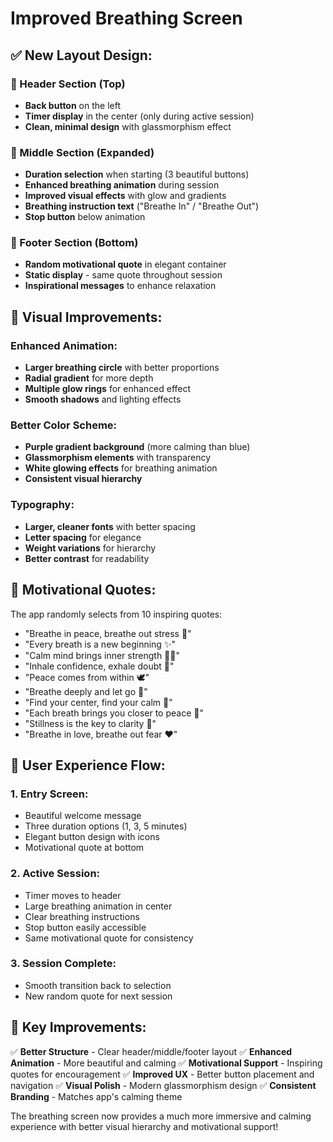 # Improved Breathing Screen

## ✅ **New Layout Design:**

### **📱 Header Section (Top)**
- **Back button** on the left
- **Timer display** in the center (only during active session)
- **Clean, minimal design** with glassmorphism effect

### **🧘 Middle Section (Expanded)**
- **Duration selection** when starting (3 beautiful buttons)
- **Enhanced breathing animation** during session
- **Improved visual effects** with glow and gradients
- **Breathing instruction text** ("Breathe In" / "Breathe Out")
- **Stop button** below animation

### **💬 Footer Section (Bottom)**
- **Random motivational quote** in elegant container
- **Static display** - same quote throughout session
- **Inspirational messages** to enhance relaxation

## 🎨 **Visual Improvements:**

### **Enhanced Animation:**
- **Larger breathing circle** with better proportions
- **Radial gradient** for more depth
- **Multiple glow rings** for enhanced effect
- **Smooth shadows** and lighting effects

### **Better Color Scheme:**
- **Purple gradient background** (more calming than blue)
- **Glassmorphism elements** with transparency
- **White glowing effects** for breathing animation
- **Consistent visual hierarchy**

### **Typography:**
- **Larger, cleaner fonts** with better spacing
- **Letter spacing** for elegance
- **Weight variations** for hierarchy
- **Better contrast** for readability

## 💫 **Motivational Quotes:**

The app randomly selects from 10 inspiring quotes:
- "Breathe in peace, breathe out stress 🌸"
- "Every breath is a new beginning ✨"
- "Calm mind brings inner strength 🧘‍♀️"
- "Inhale confidence, exhale doubt 💫"
- "Peace comes from within 🕊️"
- "Breathe deeply and let go 🌊"
- "Find your center, find your calm 🎯"
- "Each breath brings you closer to peace 🌿"
- "Stillness is the key to clarity 🔑"
- "Breathe in love, breathe out fear ❤️"

## 🚀 **User Experience Flow:**

### **1. Entry Screen:**
- Beautiful welcome message
- Three duration options (1, 3, 5 minutes)
- Elegant button design with icons
- Motivational quote at bottom

### **2. Active Session:**
- Timer moves to header
- Large breathing animation in center
- Clear breathing instructions
- Stop button easily accessible
- Same motivational quote for consistency

### **3. Session Complete:**
- Smooth transition back to selection
- New random quote for next session

## 🎯 **Key Improvements:**

✅ **Better Structure** - Clear header/middle/footer layout
✅ **Enhanced Animation** - More beautiful and calming
✅ **Motivational Support** - Inspiring quotes for encouragement
✅ **Improved UX** - Better button placement and navigation
✅ **Visual Polish** - Modern glassmorphism design
✅ **Consistent Branding** - Matches app's calming theme

The breathing screen now provides a much more immersive and calming experience with better visual hierarchy and motivational support!